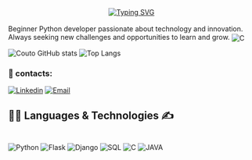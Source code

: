 <div align="center">
  <a href="https://git.io/typing-svg">
    <img src="https://readme-typing-svg.demolab.com?font=Fira+Code&pause=1000&random=false&width=435&lines=Hello%2C+my+name+is+Gabriel+Couto%F0%9F%91%8B;I'm+from+Brazil+🌎;I'm+18+years+old+👨‍💻;Be+Welcome👍" alt="Typing SVG" />
  </a>
</div>

<div style="display: inline_block"><br/>
  Beginner Python developer passionate about technology and innovation. Always seeking new challenges and opportunities to learn and grow.
   <img align="center" alt="C" src="https://user-images.githubusercontent.com/73097560/115834477-dbab4500-a447-11eb-908a-139a6edaec5c.gif" />
</div>

![Couto GitHub stats](https://github-readme-stats.vercel.app/api?username=GabrielRicardo1&show_icons=true&theme=shadow_red) ![Top Langs](https://github-readme-stats.vercel.app/api/top-langs/?username=GabrielRicardo1&hide_progress=true)


### 📨 contacts:

[![Linkedin](https://img.shields.io/badge/LinkedIn-0077B5?style=for-the-badge&logo=linkedin&logoColor=white)](https://www.linkedin.com/in/gabriel-couto-ricardo-440847307/) [![Email](https://img.shields.io/badge/Gmail-D14836?style=for-the-badge&logo=gmail&logoColor=white)](mailto:gcoutoricardo@gmail.com)


## 👨‍💻 Languages & Technologies ✍️ 

<div style="display: inline_block"><br/>
    <img align="center" alt="Python" src="https://img.shields.io/badge/Python-3776AB?style=for-the-badge&logo=python&logoColor=white" />
    <img align="center" alt="Flask" src="https://img.shields.io/badge/Flask-000000?style=for-the-badge&logo=flask&logoColor=white" />
    <img align="center" alt="Django" src="https://img.shields.io/badge/Django-092E20?style=for-the-badge&logo=django&logoColor=white" />
    <img align="center" alt="SQL" src="https://img.shields.io/badge/MySQL-00000F?style=for-the-badge&logo=mysql&logoColor=white" />
    <img align="center" alt="C" src="https://img.shields.io/badge/C-00599C?style=for-the-badge&logo=c&logoColor=white" />
    <img align="center" alt="JAVA" src="https://img.shields.io/badge/Java-ED8B00?style=for-the-badge&logo=openjdk&logoColor=white" />
</div>


